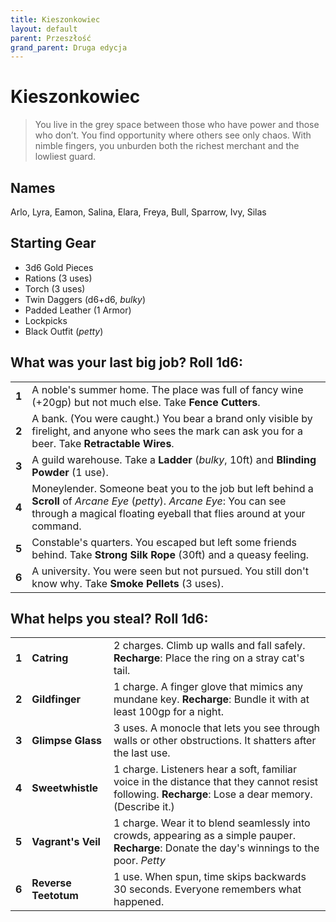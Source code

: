 ```yaml
---
title: Kieszonkowiec
layout: default
parent: Przeszłość
grand_parent: Druga edycja
---
```


# Kieszonkowiec

> You live in the grey space between those who have power and those who don’t. You find opportunity where others see only chaos. With nimble fingers, you unburden both the richest merchant and the lowliest guard. 

## Names

Arlo, Lyra, Eamon, Salina, Elara, Freya, Bull, Sparrow, Ivy, Silas

## Starting Gear
 
- 3d6 Gold Pieces
- Rations (3 uses)
- Torch (3 uses) 
- Twin Daggers (d6+d6, _bulky_)
- Padded Leather (1 Armor)
- Lockpicks
- Black Outfit (_petty_)

## What was your last big job? Roll 1d6:

|       |                                                                                                                                                                                                  |
| ----- | ------------------------------------------------------------------------------------------------------------------------------------------------------------------------------------------------ |
| **1** | A noble's summer home. The place was full of fancy wine (+20gp) but not much else. Take **Fence Cutters**.                                                                                       |
| **2** | A bank. (You were caught.) You bear a brand only visible by firelight, and anyone who sees the mark can ask you for a beer. Take **Retractable Wires**.                                          |
| **3** | A guild warehouse. Take a **Ladder** (_bulky_, 10ft) and **Blinding Powder** (1 use).                                                                                                            |
| **4** | Moneylender. Someone beat you to the job but left behind a **Scroll** of _Arcane Eye_ (_petty_). _Arcane Eye_: You can see through a magical floating eyeball that flies around at your command. |
| **5** | Constable's quarters. You escaped but left some friends behind. Take **Strong Silk Rope** (30ft) and a queasy feeling.                                                                           |
| **6** | A university. You were seen but not pursued. You still don't know why. Take **Smoke Pellets** (3 uses).                                                                                          |

## What helps you steal? Roll 1d6:

|       |                      |                                                                                                                                                     |
| ----- | -------------------- | --------------------------------------------------------------------------------------------------------------------------------------------------- |
| **1** | **Catring**          | 2 charges. Climb up walls and fall safely. **Recharge**: Place the ring on a stray cat's tail.                                                      |
| **2** | **Gildfinger**       | 1 charge. A finger glove that mimics any mundane key. **Recharge**: Bundle it with at least 100gp for a night.                                      |
| **3** | **Glimpse Glass**    | 3 uses. A monocle that lets you see through walls or other obstructions. It shatters after the last use.                                            |
| **4** | **Sweetwhistle**     | 1 charge. Listeners hear a soft, familiar voice in the distance that they cannot resist following. **Recharge**: Lose a dear memory. (Describe it.) |
| **5** | **Vagrant's Veil**   | 1 charge. Wear it to blend seamlessly into crowds, appearing as a simple pauper. **Recharge**: Donate the day's winnings to the poor. _Petty_       |
| **6** | **Reverse Teetotum** | 1 use. When spun, time skips backwards 30 seconds. Everyone remembers what happened.                                                                |



